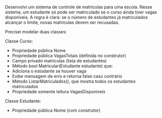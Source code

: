 Desenvolvi um sistema de controle de matrículas para uma escola. Nesse sistema, um estudante só pode ser matriculado se o curso ainda tiver vagas disponíveis. A regra é clara: se o número de estudantes já matriculados alcançar o limite, novas matrículas devem ser recusadas.

Precisei modelar duas classes:

Classe Curso:

- Propriedade pública Nome
- Propriedade pública VagasTotais (definida no construtor)
- Campo privado matriculas (lista de estudantes)
- Método bool Matricular(Estudante estudante) que:
- Adiciona o estudante se houver vaga
- Exibe mensagem de erro e retorna false caso contrário
- Método ListarMatriculados(), que mostra todos os estudantes matriculados
- Propriedade somente leitura VagasDisponiveis

Classe Estudante:

- Propriedade pública Nome (com construtor)
